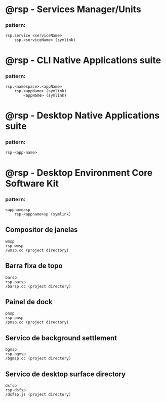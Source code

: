 # @rsp - Services Manager/Units

### pattern:

    rsp.service <serviceName>
        ssp.<serviceName> (symlink)

# @rsp - CLI Native Applications suite

### pattern:

    rsp.<namespace>.<appName>
        rsp.<appName> (symlink)
            <appName> (symlink)

# @rsp - Desktop Native Applications suite

### pattern:

    rsp-<app-name>

# @rsp - Desktop Environment Core Software Kit

### pattern:

    <appname>sp
        rsp-<appname>sp (symlink)

## Compositor de janelas

    wmsp
    rsp-wmsp
    /wmsp.cc (project directory)

## Barra fixa de topo

    barsp
    rsp-barsp
    /barsp.cc (project directory)

## Painel de dock

    pnsp
    rsp-pnsp
    /pnsp.cc (project directory)

## Servico de background settlement

    bgmsp
    rsp-bgmsp
    /bgmsp.cc (project directory)

## Servico de desktop surface directory

    dsfsp
    rsp-dsfsp
    /dsfsp.js (project directory)
